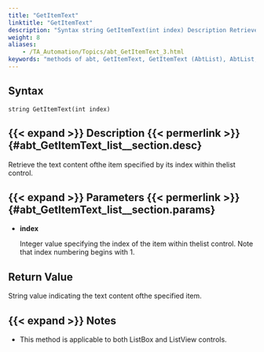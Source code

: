 ```yaml
--- 
title: "GetItemText"
linktitle: "GetItemText"
description: "Syntax string GetItemText(int index) Description Retrieve the text content of the item specified by its index within the list control. Parameters index Integer value specifying the index of the item ..."
weight: 8
aliases: 
    - /TA_Automation/Topics/abt_GetItemText_3.html
keywords: "methods of abt, GetItemText, GetItemText (AbtList), AbtList, getitemtext, abtlist getitemlist, value of item, obtain value of item from list, content of item at specified index in list"
---
```


## Syntax

`string GetItemText(int index)`

## {{< expand >}} Description {{< permerlink >}} {#abt_GetItemText_list__section.desc} 

Retrieve the text content ofthe item specified by its index within thelist control.

## {{< expand >}} Parameters {{< permerlink >}} {#abt_GetItemText_list__section.params} 

-   **index**

    Integer value specifying the index of the item within thelist control. Note that index numbering begins with 1.


## Return Value

String value indicating the text content ofthe specified item.

## {{< expand >}} Notes

-   This method is applicable to both ListBox and ListView controls.




